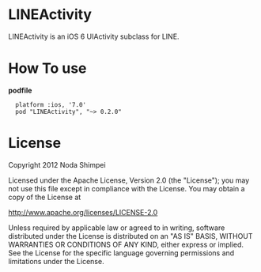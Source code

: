 LINEActivity
============
LINEActivity is an iOS 6 UIActivity subclass for LINE.

How To use
==========

**podfile**

      platform :ios, '7.0'
      pod "LINEActivity", "~> 0.2.0"

License
============
   Copyright 2012 Noda Shimpei

   Licensed under the Apache License, Version 2.0 (the "License");
   you may not use this file except in compliance with the License.
   You may obtain a copy of the License at

   http://www.apache.org/licenses/LICENSE-2.0

   Unless required by applicable law or agreed to in writing, software
   distributed under the License is distributed on an "AS IS" BASIS,
   WITHOUT WARRANTIES OR CONDITIONS OF ANY KIND, either express or implied.
   See the License for the specific language governing permissions and
   limitations under the License.
